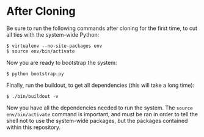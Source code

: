 # After Cloning
Be sure to run the following commands after cloning for the first time,
to cut all ties with the system-wide Python:

    $ virtualenv --no-site-packages env
    $ source env/bin/activate

Now you are ready to bootstrap the system:

    $ python bootstrap.py

Finally, run the buildout, to get all dependencies (this will take a
long time):

    $ ./bin/buildout -v

Now you have all the dependencies needed to run the system. The `source
env/bin/activate` command is important, and must be ran in order to
tell the shell not to use the system-wide packages, but the packages
contained within this repository.


